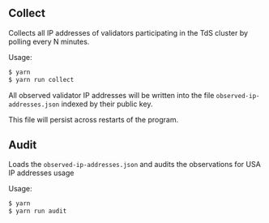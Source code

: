 ## Collect
Collects all IP addresses of validators participating in the TdS cluster by
polling every N minutes.

Usage:
```bash
$ yarn
$ yarn run collect
```

All observed validator IP addresses will be written into the file
`observed-ip-addresses.json` indexed by their public key.

This file will persist across restarts of the program.


## Audit
Loads the `observed-ip-addresses.json` and audits the observations for USA IP addresses usage

Usage:
```bash
$ yarn
$ yarn run audit
```
